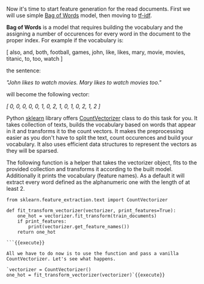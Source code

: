 Now it's time to start feature generation for the read documents. First we will use simple [Bag of Words](https://en.wikipedia.org/wiki/Bag-of-words_model) model, then moving to [tf-idf](https://en.wikipedia.org/wiki/Tf%E2%80%93idf).

**Bag of Words** is a model that requires building the vocabulary and the assigning a number of occurences for every word in the document to the proper index. For example if the vocabulary is:

[ also, and, both, football, games, john, like, likes, mary, movie, movies, titanic, to, too, watch ]

the sentence:

*"John likes to watch movies. Mary likes to watch movies too."*

will become the following vector:

*[ 0, 0, 0, 0, 0, 1, 0, 2, 1, 0, 1, 0, 2, 1, 2 ]*

Python [sklearn](http://scikit-learn.org) library offers [CountVectorizer](http://scikit-learn.org/stable/modules/generated/sklearn.feature_extraction.text.CountVectorizer.html#sklearn.feature_extraction.text.CountVectorizer) class to do this task for you. It takes collection of texts, builds the vocabulary based on words that appear in it and transforms it to the count vectors. It makes the preprocessing easier as you don't have to split the text, count occurences and build your vocabulary. It also uses efficient data structures to represent the vectors as they will be sparsed.

The following function is a helper that takes the vectorizer object, fits to the provided collection and transforms it according to the built model. Additionally it prints the vocabulary (feature names). As a default it will extract every word defined as the alphanumeric one with the length of at least 2.

```
from sklearn.feature_extraction.text import CountVectorizer

def fit_transform_vectorizer(vectorizer, print_features=True):
    one_hot = vectorizer.fit_transform(train_documents)
    if print_features:
        print(vectorizer.get_feature_names())
    return one_hot

```{{execute}}

All we have to do now is to use the function and pass a vanilla CountVectorizer. Let's see what happens.

`vectorizer = CountVectorizer()
one_hot = fit_transform_vectorizer(vectorizer)`{{execute}}
